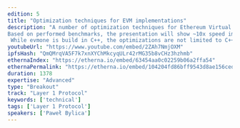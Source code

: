 ```yaml
---
edition: 5
title: "Optimization techniques for EVM implementations"
description: "A number of optimization techniques for Ethereum Virtual Machine implementations are going to be presented along with examples and benchmarks based on evmone and EVMJIT projects.
Based on performed benchmarks, the presentation will show ~10x speed improvements in evmone comparing to other EVM implementations.
 While evmone is build in C++, the optimizations are not limited to C++. All of the optimizations are applicable to any compiled language, some of them even to interpreted languages."
youtubeUrl: "https://www.youtube.com/embed/2ZAh7NmjOXM"
ipfsHash: "QmQMrqVA5F7k7xnXYChMkcyqULr42rMG35b8vCHz3hzhmb"
ethernaIndex: "https://etherna.io/embed/63454aa0c02259b06a2ffa54"
ethernaPermalink: "https://etherna.io/embed/104204fd86bff9543d8ae156ced59a9191fdcecf9dad94542bc322eb4f63bb15"
duration: 1378
expertise: "Advanced"
type: "Breakout"
track: "Layer 1 Protocol"
keywords: ['technical']
tags: ['Layer 1 Protocol']
speakers: ['Paweł Bylica']
---
```

